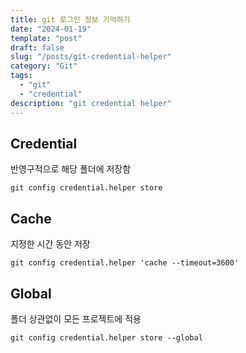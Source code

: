 ```yaml
---
title: git 로그인 정보 기억하기
date: "2024-01-19"
template: "post"
draft: false
slug: "/posts/git-credential-helper"
category: "Git"
tags:
  - "git"
  - "credential"
description: "git credential helper"
---
```



## Credential
반영구적으로 해당 폴더에 저장함
```commandline
git config credential.helper store
```

## Cache
지정한 시간 동안 저장
```commandline
git config credential.helper 'cache --timeout=3600'
```

## Global
폴더 상관없이 모든 프로젝트에 적용
```commandline
git config credential.helper store --global
```
